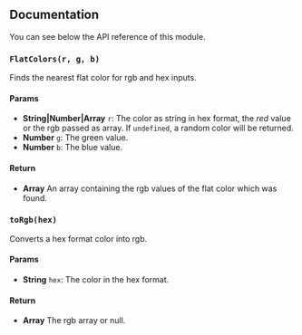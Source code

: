 ## Documentation

You can see below the API reference of this module.

### `FlatColors(r, g, b)`
Finds the nearest flat color for rgb and hex inputs.

#### Params
- **String|Number|Array** `r`: The color as string in hex format, the *red* value or the rgb passed as array. If `undefined`, a random color will be returned.
- **Number** `g`: The green value.
- **Number** `b`: The blue value.

#### Return
- **Array** An array containing the rgb values of the flat color which was found.

### `toRgb(hex)`
Converts a hex format color into rgb.

#### Params
- **String** `hex`: The color in the hex format.

#### Return
- **Array** The rgb array or null.

